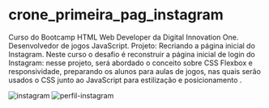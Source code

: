                             
# crone_primeira_pag_instagram

Curso do Bootcamp HTML Web Developer da Digital Innovation One. Desenvolvedor de jogos JavaScript. Projeto: Recriando a página inicial do Instagram. Neste curso o desafio é reconstruir a página inicial de login do Instagram: nesse projeto, será abordado o conceito sobre CSS Flexbox e responsividade, preparando os alunos para aulas de jogos, nas quais serão usados ​​o CSS junto ao JavaScript para estilização e posicionamento .


![instagram](https://user-images.githubusercontent.com/66983974/118269252-e3816680-b494-11eb-9d2f-a15e15ac1f4d.png)
![perfil-instagram](https://user-images.githubusercontent.com/66983974/118269379-0dd32400-b495-11eb-876e-29844b420af9.jpg)
